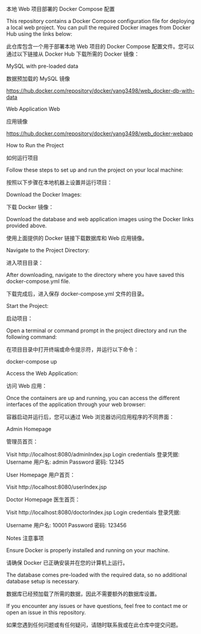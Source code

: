 本地 Web 项目部署的 Docker Compose 配置

This repository contains a Docker Compose configuration file for deploying a local web project. You can pull the required Docker images from Docker Hub using the links below: 

此仓库包含一个用于部署本地 Web 项目的 Docker Compose 配置文件。您可以通过以下链接从 Docker Hub 下载所需的 Docker 镜像：

MySQL with pre-loaded data 

数据预加载的 MySQL 镜像

https://hub.docker.com/repository/docker/yang3498/web_docker-db-with-data 

Web Application Web

应用镜像

https://hub.docker.com/repository/docker/yang3498/web_docker-webapp

How to Run the Project

如何运行项目

Follow these steps to set up and run the project on your local machine:

按照以下步骤在本地机器上设置并运行项目：

Download the Docker Images:

下载 Docker 镜像：

Download the database and web application images using the Docker links provided above.

使用上面提供的 Docker 链接下载数据库和 Web 应用镜像。

Navigate to the Project Directory:

进入项目目录：

After downloading, navigate to the directory where you have saved this docker-compose.yml file.

下载完成后，进入保存 docker-compose.yml 文件的目录。

Start the Project:

启动项目：

Open a terminal or command prompt in the project directory and run the following command:

在项目目录中打开终端或命令提示符，并运行以下命令：

docker-compose up

Access the Web Application:

访问 Web 应用：

Once the containers are up and running, you can access the different interfaces of the application through your web browser:

容器启动并运行后，您可以通过 Web 浏览器访问应用程序的不同界面：

Admin Homepage 

管理员首页：

Visit http://localhost:8080/adminIndex.jsp
Login credentials 登录凭据:
Username 用户名: admin
Password 密码: 12345

User Homepage 用户首页：

Visit http://localhost:8080/userIndex.jsp

Doctor Homepage 医生首页：

Visit http://localhost:8080/doctorIndex.jsp
Login credentials 登录凭据:

Username 用户名: 10001
Password 密码: 123456

Notes
注意事项

Ensure Docker is properly installed and running on your machine.

请确保 Docker 已正确安装并在您的计算机上运行。

The database comes pre-loaded with the required data, so no additional database setup is necessary.

数据库已经预加载了所需的数据，因此不需要额外的数据库设置。

If you encounter any issues or have questions, feel free to contact me or open an issue in this repository.

如果您遇到任何问题或有任何疑问，请随时联系我或在此仓库中提交问题。
